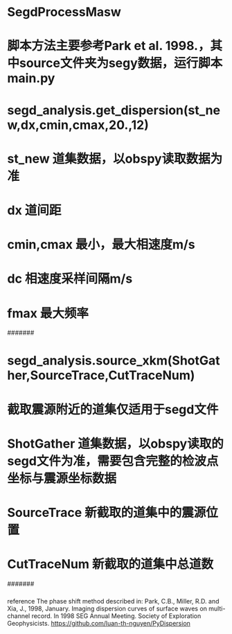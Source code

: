 # SegdProcessMasw
# 脚本方法主要参考Park et al. 1998.，其中source文件夹为segy数据，运行脚本main.py
######
# segd_analysis.get_dispersion(st_new,dx,cmin,cmax,20.,12)
# st_new 道集数据，以obspy读取数据为准
# dx 道间距
# cmin,cmax 最小，最大相速度m/s
# dc 相速度采样间隔m/s
# fmax 最大频率
#######
# segd_analysis.source_xkm(ShotGather,SourceTrace,CutTraceNum)
# 截取震源附近的道集仅适用于segd文件
# ShotGather 道集数据，以obspy读取的segd文件为准，需要包含完整的检波点坐标与震源坐标数据
# SourceTrace 新截取的道集中的震源位置
# CutTraceNum 新截取的道集中总道数
#######




###
reference
The phase shift method described in: Park, C.B., Miller, R.D. and Xia, J., 1998, January. Imaging dispersion curves of surface waves on multi-channel record. In 1998 SEG Annual Meeting. Society of Exploration Geophysicists.
https://github.com/luan-th-nguyen/PyDispersion
